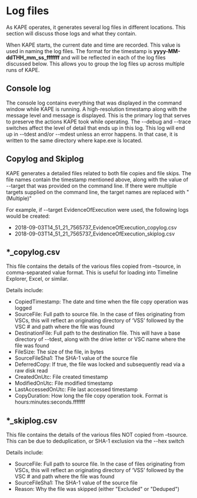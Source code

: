 # Log files

As KAPE operates, it generates several log files in different locations. This section will discuss those logs and what they contain.

When KAPE starts, the current date and time are recorded. This value is used in naming the log files. The format for the timestamp is **yyyy-MM-ddTHH_mm_ss_fffffff** and will be reflected in each of the log files discussed below. This allows you to group the log files up across multiple runs of KAPE.

## Console log
The console log contains everything that was displayed in the command window while KAPE is running. A high-resolution timestamp along with the message level and message is displayed. This is the primary log that serves to preserve the actions KAPE took while operating. The --debug and --trace switches affect the level of detail that ends up in this log. This log will end up in --tdest and/or --mdest unless an error happens. In that case, it is written to the same directory where kape.exe is located.

## Copylog and Skiplog
KAPE generates a detailed files related to both file copies and file skips. The file names contain the timestamp mentioned above, along with the value of --target that was provided on the command line.  If there were multiple targets supplied on the command line, the target names are replaced with "(Multiple)"

For example, if --target EvidenceOfExecution were used, the following logs would be created:

* 2018-09-03T14_51_21_7565737_EvidenceOfExecution_copylog.csv
* 2018-09-03T14_51_21_7565737_EvidenceOfExecution_skiplog.csv

## *_copylog.csv
This file contains the details of the various files copied from –tsource, in comma-separated value format. This is useful for loading into Timeline Explorer, Excel, or similar. 

Details include:

* CopiedTimestamp: The date and time when the file copy operation was logged
* SourceFile: Full path to source file. In the case of files originating from VSCs, this will reflect an originating directory of ‘VSS’ followed by the VSC # and path where the file was found
* DestinationFile: Full path to the destination file. This will have a base directory of --tdest, along with the drive letter or VSC name where the file was found
* FileSize: The size of the file, in bytes
* SourceFileSha1: The SHA-1 value of the source file
* DeferredCopy: If true, the file was locked and subsequently read via a raw disk read
* CreatedOnUtc: File created timestamp
* ModifiedOnUtc: File modified timestamp
* LastAccessedOnUtc: File last accessed timestamp
* CopyDuration: How long the file copy operation took. Format is hours:minutes:seconds.fffffff

## *_skiplog.csv
This file contains the details of the various files NOT copied from –tsource. This can be due to deduplication, or SHA-1 exclusion via the --hex switch

Details include:

* SourceFile: Full path to source file. In the case of files originating from VSCs, this will reflect an originating directory of ‘VSS’ followed by the VSC # and path where the file was found
* SourceFileSha1: The SHA-1 value of the source file
* Reason: Why the file was skipped (either "Excluded" or "Deduped")

